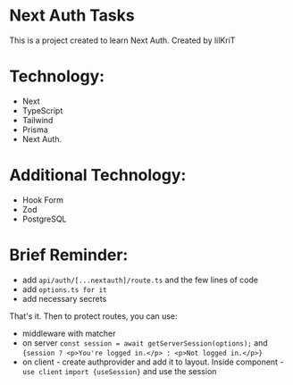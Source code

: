 # Next Auth Tasks

This is a project created to learn Next Auth.
Created by lilKriT

# Technology:

- Next
- TypeScript
- Tailwind
- Prisma
- Next Auth.

# Additional Technology:

- Hook Form
- Zod
- PostgreSQL

# Brief Reminder:

- add `api/auth/[...nextauth]/route.ts` and the few lines of code
- add `options.ts for it`
- add necessary secrets

That's it. Then to protect routes, you can use:

- middleware with matcher
- on server `const session = await getServerSession(options);` and `{session ? <p>You're logged in.</p> : <p>Not logged in.</p>}`
- on client - create authprovider and add it to layout. Inside component - `use client` `import {useSession}` and use the session
